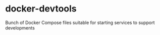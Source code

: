 # docker-devtools
Bunch of Docker Compose files suitable for starting services to support developments
